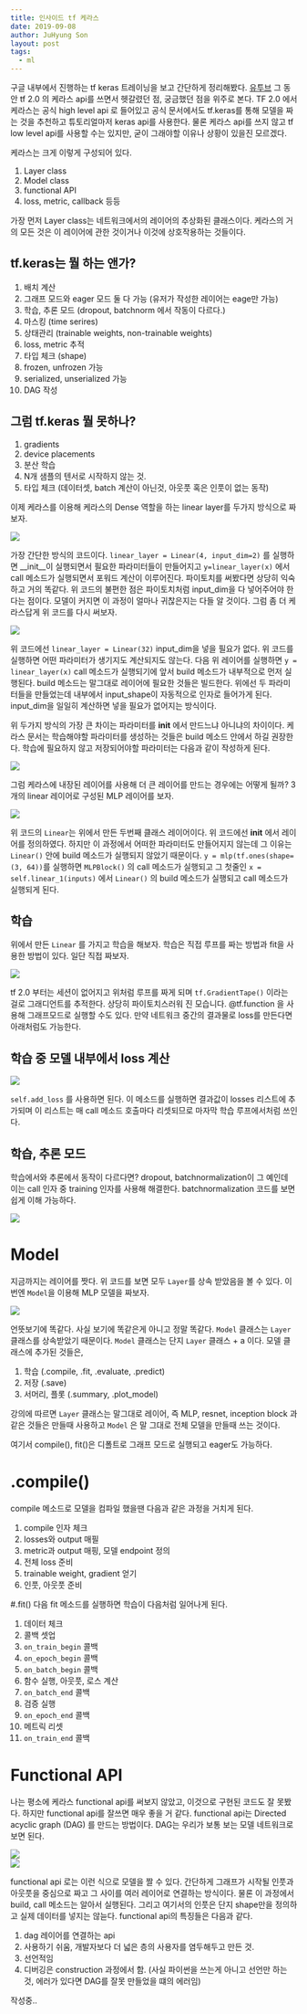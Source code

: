 ```yaml
---
title: 인사이드 tf 케라스
date: 2019-09-08
author: JuHyung Son
layout: post
tags:
  - ml
---
```


구글 내부에서 진행하는 tf keras 트레이닝을 보고 간단하게 정리해봤다.
[유투브](https://www.youtube.com/watch?v=UYRBHFAvLSs&list=PLQY2H8rRoyvzIuB8rZXs7pfyjiSUs8Vza&index=7)
그 동안 tf 2.0 의 케라스 api를 쓰면서 헷갈렸던 점, 궁금했던 점을 위주로 본다.
TF 2.0 에서 케라스는 공식 high level api 로 들어있고 공식 문서에서도 tf.keras를 통해 모델을 짜는 것을 추천하고 튜토리얼마저 keras api를 사용한다.
물론 케라스 api를 쓰지 않고 tf low level api를 사용할 수는 있지만, 굳이 그래야할 이유나 상황이 있을진 모르겠다.

케라스는 크게 이렇게 구성되어 있다.
1. Layer class
2. Model class
3. functional API
4. loss, metric, callback 등등

가장 먼저 Layer class는 네트워크에서의 레이어의 추상화된 클래스이다. 케라스의 거의 모든 것은 이 레이어에 관한 것이거나 이것에 상호작용하는 것들이다.

## tf.keras는 뭘 하는 앤가?
1. 배치 계산
  1. 그래프 모드와 eager 모드 둘 다 가능 (유저가 작성한 레이어는 eage만 가능)
  2. 학습, 추론 모드 (dropout, batchnorm 에서 작동이 다르다.)
  3. 마스킹 (time serires)
2. 상태관리 (trainable weights, non-trainable weights)
3. loss, metric 추적
4. 타입 체크 (shape)
5. frozen, unfrozen 가능
6. serialized, unserialized 가능
7. DAG 작성

## 그럼 tf.keras 뭘 못하나?
1. gradients
2. device placements
3. 분산 학습
4. N개 샘플의 텐서로 시작하지 않는 것.
5. 타입 체크 (데이터셋, batch 계산이 아닌것, 아웃풋 혹은 인풋이 없는 동작)

이제 케라스를 이용해 케라스의 Dense 역할을 하는 linear layer를 두가지 방식으로 짜보자.

<div aligh="center"> <img src="/image/keras/1.png" /> </div>

가장 간단한 방식의 코드이다. `linear_layer = Linear(4, input_dim=2)` 를 실행하면 __init__이 실행되면서 필요한 파라미터들이 만들어지고 `y=linear_layer(x)` 에서 call 메소드가 실행되면서 포워드 계산이 이루어진다. 파이토치를 써봤다면 상당히 익숙하고 거의 똑같다.
위 코드의 불편한 점은 파이토치처럼 input_dim을 다 넣어주어야 한다는 점이다. 모델이 커지면 이 과정이 얼마나 귀찮은지는 다들 알 것이다.
그럼 좀 더 케라스답게 위 코드를 다시 써보자.

<div aligh="center"> <img src="/image/keras/2.png" /> </div>

위 코드에선 `linear_layer = Linear(32)` input_dim을 넣을 필요가 없다. 위 코드를 실행하면 어떤 파라미터가 생기지도 계산되지도 않는다. 다음 위 레이어를 실행하면 `y = linear_layer(x)` call 메소드가 실행되기에 앞서 build 메소드가 내부적으로 먼저 실행된다. build 메소드는 말그대로 레이어에 필요한 것들은 빌드한다. 위에선 두 파라미터들을 만들었는데 내부에서 input_shape이 자동적으로 인자로 들어가게 된다. input_dim을 일일히 계산하면 넣을 필요가 없어지는 방식이다.

위 두가지 방식의 가장 큰 차이는 파라미터를 __init__ 에서 만드느냐 아니냐의 차이이다. 케라스 문서는 학습해야할 파라미터를 생성하는 것들은 build 메소드 안에서 하길 권장한다. 학습에 필요하지 않고 저장되어야할 파라미터는 다음과 같이 작성하게 된다.

<div aligh="center"> <img src="/image/keras/3.png" /> </div>

그럼 케라스에 내장된 레이어를 사용해 더 큰 레이어를 만드는 경우에는 어떻게 될까? 
3개의 linear 레이어로 구성된 MLP 레이어를 보자.

<div aligh="center"> <img src="/image/keras/4.png" /> </div>

위 코드의 `Linear`는 위에서 만든 두번째 클래스 레이어이다. 위 코드에선 __init__ 에서 레이어를 정의하였다. 하지만 이 과정에서 어떠한 파라미터도 만들어지지 않는데 그 이유는 `Linear()` 안에 build 메소드가 실행되지 않았기 때문이다. `y = mlp(tf.ones(shape=(3, 64))`를 실행하면 `MLPBlock()` 의 call 메소드가 실행되고 그 첫줄인 `x = self.linear_1(inputs)` 에서 `Linear()` 의 build 메소드가 실행되고 call 메소드가 실행되게 된다.

## 학습
위에서 만든 `Linear` 를 가지고 학습을 해보자.
학습은 직접 루프를 짜는 방법과 fit을 사용한 방법이 있다. 일단 직접 짜보자.

<div aligh="center"> <img src="/image/keras/5.png" /> </div>

tf 2.0 부터는 세션이 없어지고 위처럼 루프를 짜게 되며 `tf.GradientTape()` 이라는 걸로 그래디언트를 추적한다. 상당히 파이토치스러워 진 모습니다. @tf.function 을 사용해 그래프모드로 실행할 수도 있다. 만약 네트워크 중간의 결과물로 loss를 만든다면 아래처럼도 가능한다.

## 학습 중 모델 내부에서 loss 계산

<div aligh="center"> <img src="/image/keras/6.png" /> </div>

`self.add_loss` 를 사용하면 된다. 이 메소드를 실행하면 결과값이 losses 리스트에 추가되며 이 리스트는 매 call 메소드 호출마다 리셋되므로 마자막 학습 루프에서처럼 쓰인다.

## 학습, 추론 모드
학습에서와 추론에서 동작이 다르다면? dropout, batchnormalization이 그 예인데 이는 call 인자 중 training 인자를 사용해 해결한다. batchnormalization 코드를 보면 쉽게 이해 가능하다.

<div aligh="center"> <img src="/image/keras/7.png" /> </div>

# Model

지금까지는 레이어를 짯다. 위 코드를 보면 모두 `Layer`를 상속 받았음을 볼 수 있다. 이번엔 `Model`을 이용해 MLP 모델을 짜보자.

<div aligh="center"> <img src="/image/keras/8.png" /> </div>

언뜻보기에 똑같다. 사실 보기에 똑같은게 아니고 정말 똑같다. `Model` 클래스는 `Layer` 클래스를 상속받았기 때문이다. 
`Model` 클래스는 단지 `Layer` 클래스 + a 이다. 모델 클래스에 추가된 것들은, 
1. 학습 (.compile, .fit, .evaluate, .predict)
2. 저장 (.save)
3. 서머리, 플롯 (.summary, .plot_model)

강의에 따르면 `Layer` 클래스는 말그대로 레이어, 즉 MLP, resnet, inception block 과 같은 것들은 만들때 사용하고 `Model` 은 말 그대로 전체 모델을 만들때 쓰는 것이다.

여기서 compile(), fit()은 디폴트로 그래프 모드로 실행되고 eager도 가능하다.

# .compile()
compile 메소드로 모델을 컴파일 했을땐 다음과 같은 과정을 거치게 된다.
1. compile 인자 체크
2. losses와 output 매필
3. metric과 output 매핑, 모델 endpoint 정의
4. 전체 loss 준비
5. trainable weight, gradient 얻기
6. 인풋, 아웃풋 준비

#.fit()
다음 fit 메소드를 실행하면 학습이 다음처럼 일어나게 된다.
1. 데이터 체크
2. 콜백 셋업
3. `on_train_begin` 콜백
4. `on_epoch_begin` 콜백
5. `on_batch_begin` 콜백
6. 함수 실행, 아웃풋, 로스 계산
7. `on_batch_end` 콜백
8. 검증 실행
9. `on_epoch_end` 콜백
10. 메트릭 리셋
11. `on_train_end` 콜백


# Functional API
나는 평소에 케라스 functional api를 써보지 않았고, 이것으로 구현된 코드도 잘 못봤다. 하지만 functional api를 잘쓰면 매우 좋을 거 같다. functional api는 Directed acyclic graph (DAG) 를 만드는 방법이다. DAG는 우리가 보통 보는 모델 네트워크로 보면 된다.
<div aligh="center"> <img src="/image/keras/dag.png" /> </div>

<div aligh="center"> <img src="/image/keras/9.png" /> </div>

functional api 로는 이런 식으로 모델을 짤 수 있다. 간단하게 그래프가 시작될 인풋과 아웃풋을 중심으로 짜고 그 사이를 여러 레이어로 연결하는 방식이다. 물론 이 과정에서 build, call 메소드는 알아서 실행된다. 그리고 여기서의 인풋은 단지 shape만을 정의하고 실제 데이터를 넣지는 않늗다. functional api의 특징들은 다음과 같다.
1. dag 레이어를 연결하는 api
2. 사용하기 쉬움, 개발자보다 더 넓은 층의 사용자를 염두해두고 만든 것.
3. 선언적임
4. 디버깅은 construction 과정에서 함. (사실 파이썬을 쓰는게 아니고 선언만 하는 것, 에러가 있다면 DAG를 잘못 만들었을 떄의 에러임)

작성중..